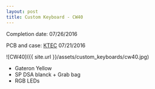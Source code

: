 ```yaml
---
layout: post
title: Custom Keyboard - CW40
---
```


Completion date: 07/26/2016

PCB and case: [KTEC](https://ktec.io/) 07/21/2016

![CW40]({{ site.url }}/assets/custom_keyboards/cw40.jpg)

* Gateron Yellow
* SP DSA blanck + Grab bag
* RGB LEDs